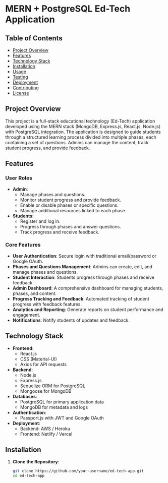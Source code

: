 # MERN + PostgreSQL Ed-Tech Application

## Table of Contents
- [Project Overview](#project-overview)
- [Features](#features)
- [Technology Stack](#technology-stack)
- [Installation](#installation)
- [Usage](#usage)
- [Testing](#testing)
- [Deployment](#deployment)
- [Contributing](#contributing)
- [License](#license)

## Project Overview
This project is a full-stack educational technology (Ed-Tech) application developed using the MERN stack (MongoDB, Express.js, React.js, Node.js) with PostgreSQL integration. The application is designed to guide students through a structured learning process divided into multiple phases, each containing a set of questions. Admins can manage the content, track student progress, and provide feedback.

## Features
### User Roles
- **Admin**: 
  - Manage phases and questions.
  - Monitor student progress and provide feedback.
  - Enable or disable phases or specific questions.
  - Manage additional resources linked to each phase.
- **Students**: 
  - Register and log in.
  - Progress through phases and answer questions.
  - Track progress and receive feedback.

### Core Features
- **User Authentication**: Secure login with traditional email/password or Google OAuth.
- **Phases and Questions Management**: Admins can create, edit, and manage phases and questions.
- **Student Interaction**: Students progress through phases and receive feedback.
- **Admin Dashboard**: A comprehensive dashboard for managing students, phases, and content.
- **Progress Tracking and Feedback**: Automated tracking of student progress with feedback features.
- **Analytics and Reporting**: Generate reports on student performance and engagement.
- **Notifications**: Notify students of updates and feedback.

## Technology Stack
- **Frontend**: 
  - React.js
  - CSS (Material-UI)
  - Axios for API requests
- **Backend**: 
  - Node.js
  - Express.js
  - Sequelize ORM for PostgreSQL
  - Mongoose for MongoDB
- **Databases**: 
  - PostgreSQL for primary application data
  - MongoDB for metadata and logs
- **Authentication**: 
  - Passport.js with JWT and Google OAuth
- **Deployment**: 
  - Backend: AWS / Heroku
  - Frontend: Netlify / Vercel

## Installation
1. **Clone the Repository**:
   ```bash
   git clone https://github.com/your-username/ed-tech-app.git
   cd ed-tech-app
